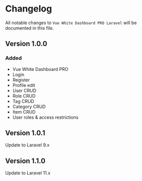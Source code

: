 # Changelog

All notable changes to `Vue White Dashboard PRO Laravel`  will be documented in this file.

## Version 1.0.0

### Added
- Vue White Dashboard PRO
- Login
- Register
- Profile edit
- User CRUD
- Role CRUD
- Tag CRUD
- Category CRUD
- Item CRUD
- User roles & access restrictions

## Version 1.0.1
Update to Laravel 9.x

## Version 1.1.0
Update to Laravel 11.x
